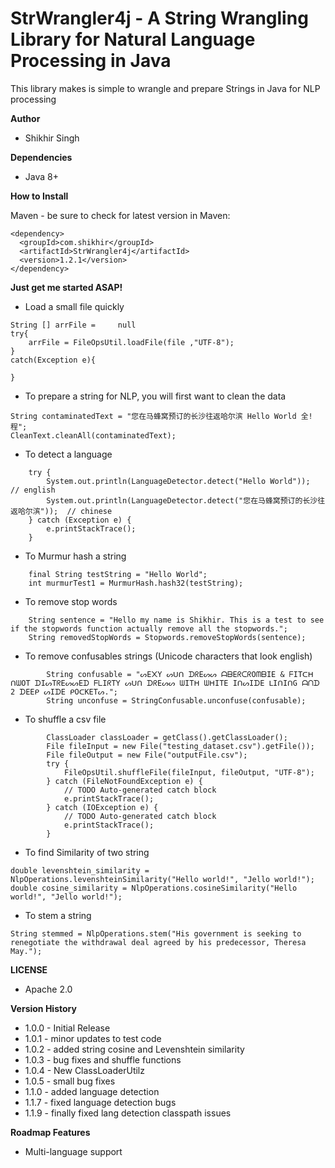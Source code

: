 # StrWrangler4j - A String Wrangling Library for Natural Language Processing in Java

This library makes is simple to wrangle and prepare Strings in Java for NLP processing


**Author**

* Shikhir Singh

**Dependencies**

* Java 8+ 

**How to Install**

Maven - be sure to check for latest version in Maven:

```
<dependency>
  <groupId>com.shikhir</groupId>
  <artifactId>StrWrangler4j</artifactId>
  <version>1.2.1</version>
</dependency>
```

**Just get me started ASAP!**

* Load a small file quickly
```
String [] arrFile = 	null
try{
	arrFile = FileOpsUtil.loadFile(file ,"UTF-8");
}
catch(Exception e){

}
```

* To prepare a string for NLP, you will first want to clean the data
```
String contaminatedText = "您在马蜂窝预订的长沙往返哈尔滨 Hello World 全!程";
CleanText.cleanAll(contaminatedText);
```

* To detect a language
```
	try {
		System.out.println(LanguageDetector.detect("Hello World"));  // english
		System.out.println(LanguageDetector.detect("您在马蜂窝预订的长沙往返哈尔滨"));  // chinese
	} catch (Exception e) {
		e.printStackTrace();
	}
```

* To Murmur hash a string
```
	final String testString = "Hello World";
	int murmurTest1 = MurmurHash.hash32(testString);	
```

* To remove stop words
```
	String sentence = "Hello my name is Shikhir. This is a test to see if the stopwords function actually remove all the stopwords.";
	String removedStopWords = Stopwords.removeStopWords(sentence);
```

* To remove confusables strings (Unicode characters that look english)
```
    	String confusable = "ᔕE᙭Y ᔕᑌᑎ ᗪᖇEᔕᔕ ᗩᗷEᖇᑕᖇOᗰᗷIE & ᖴITᑕᕼ ᑎᗯOT ᗪIᔕTᖇEᔕᔕEᗪ ᖴᒪIᖇTY ᔕᑌᑎ ᗪᖇEᔕᔕ ᗯITᕼ ᗯᕼITE IᑎᔕIᗪE ᒪIᑎIᑎG ᗩᑎᗪ 2 ᗪEEᑭ ᔕIᗪE ᑭOᑕKETᔕ.";
    	String unconfuse = StringConfusable.unconfuse(confusable);
```

* To shuffle a csv file
```
		ClassLoader classLoader = getClass().getClassLoader();
		File fileInput = new File("testing_dataset.csv").getFile());
		File fileOutput = new File("outputFile.csv");		
		try {
			FileOpsUtil.shuffleFile(fileInput, fileOutput, "UTF-8");
		} catch (FileNotFoundException e) {
			// TODO Auto-generated catch block
			e.printStackTrace();
		} catch (IOException e) {
			// TODO Auto-generated catch block
			e.printStackTrace();
		}
```

* To find Similarity of two string
```
double levenshtein_similarity = NlpOperations.levenshteinSimilarity("Hello world!", "Jello world!");
double cosine_similarity = NlpOperations.cosineSimilarity("Hello world!", "Jello world!");

```

* To stem a string 
```
String stemmed = NlpOperations.stem("His government is seeking to renegotiate the withdrawal deal agreed by his predecessor, Theresa May.");
```


**LICENSE**
* Apache 2.0

**Version History**

* 1.0.0 - Initial Release
* 1.0.1 - minor updates to test code
* 1.0.2 - added string cosine and Levenshtein similarity 
* 1.0.3 - bug fixes and shuffle functions
* 1.0.4 - New ClassLoaderUtilz
* 1.0.5 - small bug fixes
* 1.1.0 - added language detection
* 1.1.7 - fixed language detection bugs
* 1.1.9 - finally fixed lang detection classpath issues


**Roadmap Features**
* Multi-language support